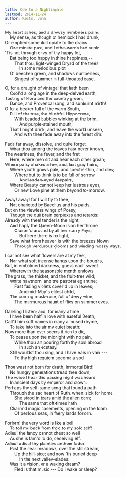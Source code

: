 ```yaml
---
title: Ode to a Nightingale
lastmod: 2014-11-24
author: Keats, John
---
```


My heart aches, and a drowsy numbness pains  
&nbsp;&nbsp;&nbsp; My sense, as though of hemlock I had drunk,  
Or emptied some dull opiate to the drains  
&nbsp;&nbsp;&nbsp; One minute past, and Lethe-wards had sunk:  
'Tis not through envy of thy happy lot,  
&nbsp;&nbsp;&nbsp; But being too happy in thine happiness,--  
&nbsp;&nbsp;&nbsp; &nbsp;&nbsp;&nbsp; That thou, light-winged Dryad of the trees  
&nbsp;&nbsp;&nbsp; &nbsp;&nbsp;&nbsp; &nbsp;&nbsp;&nbsp; In some melodious plot  
&nbsp;&nbsp;&nbsp; Of beechen green, and shadows numberless,  
&nbsp;&nbsp;&nbsp; &nbsp;&nbsp;&nbsp; Singest of summer in full-throated ease.  

O, for a draught of vintage! that hath been  
&nbsp;&nbsp;&nbsp; Cool'd a long age in the deep-delved earth,  
Tasting of Flora and the country green,  
&nbsp;&nbsp;&nbsp; Dance, and Provencal song, and sunburnt mirth!  
O for a beaker full of the warm South,  
&nbsp;&nbsp;&nbsp; Full of the true, the blushful Hippocrene,  
&nbsp;&nbsp;&nbsp; &nbsp;&nbsp;&nbsp; With beaded bubbles winking at the brim,  
&nbsp;&nbsp;&nbsp; &nbsp;&nbsp;&nbsp; &nbsp;&nbsp;&nbsp; And purple-stained mouth;  
&nbsp;&nbsp;&nbsp; That I might drink, and leave the world unseen,  
&nbsp;&nbsp;&nbsp; &nbsp;&nbsp;&nbsp; And with thee fade away into the forest dim:  

Fade far away, dissolve, and quite forget  
&nbsp;&nbsp;&nbsp; What thou among the leaves hast never known,  
The weariness, the fever, and the fret  
&nbsp;&nbsp;&nbsp; Here, where men sit and hear each other groan;  
Where palsy shakes a few, sad, last gray hairs,  
&nbsp;&nbsp;&nbsp; Where youth grows pale, and spectre-thin, and dies;  
&nbsp;&nbsp;&nbsp; &nbsp;&nbsp;&nbsp; Where but to think is to be full of sorrow  
&nbsp;&nbsp;&nbsp; &nbsp;&nbsp;&nbsp; &nbsp;&nbsp;&nbsp; And leaden-eyed despairs,  
&nbsp;&nbsp;&nbsp; Where Beauty cannot keep her lustrous eyes,  
&nbsp;&nbsp;&nbsp; &nbsp;&nbsp;&nbsp; Or new Love pine at them beyond to-morrow.  

Away! away! for I will fly to thee,  
&nbsp;&nbsp;&nbsp; Not charioted by Bacchus and his pards,  
But on the viewless wings of Poesy,  
&nbsp;&nbsp;&nbsp; Though the dull brain perplexes and retards:  
Already with thee! tender is the night,  
&nbsp;&nbsp;&nbsp; And haply the Queen-Moon is on her throne,  
&nbsp;&nbsp;&nbsp; &nbsp;&nbsp;&nbsp; Cluster'd around by all her starry Fays;  
&nbsp;&nbsp;&nbsp; &nbsp;&nbsp;&nbsp; &nbsp;&nbsp;&nbsp; But here there is no light,  
&nbsp;&nbsp;&nbsp; Save what from heaven is with the breezes blown  
&nbsp;&nbsp;&nbsp; &nbsp;&nbsp;&nbsp; Through verdurous glooms and winding mossy ways.  

I cannot see what flowers are at my feet,  
&nbsp;&nbsp;&nbsp; Nor what soft incense hangs upon the boughs,  
But, in embalmed darkness, guess each sweet  
&nbsp;&nbsp;&nbsp; Wherewith the seasonable month endows  
The grass, the thicket, and the fruit-tree wild;  
&nbsp;&nbsp;&nbsp; White hawthorn, and the pastoral eglantine;  
&nbsp;&nbsp;&nbsp; &nbsp;&nbsp;&nbsp; Fast fading violets cover'd up in leaves;  
&nbsp;&nbsp;&nbsp; &nbsp;&nbsp;&nbsp; &nbsp;&nbsp;&nbsp; And mid-May's eldest child,  
&nbsp;&nbsp;&nbsp; The coming musk-rose, full of dewy wine,  
&nbsp;&nbsp;&nbsp; &nbsp;&nbsp;&nbsp; The murmurous haunt of flies on summer eves.  

Darkling I listen; and, for many a time  
&nbsp;&nbsp;&nbsp; I have been half in love with easeful Death,  
Call'd him soft names in many a mused rhyme,  
&nbsp;&nbsp;&nbsp; To take into the air my quiet breath;  
Now more than ever seems it rich to die,  
&nbsp;&nbsp;&nbsp; To cease upon the midnight with no pain,  
&nbsp;&nbsp;&nbsp; &nbsp;&nbsp;&nbsp; While thou art pouring forth thy soul abroad  
&nbsp;&nbsp;&nbsp; &nbsp;&nbsp;&nbsp; &nbsp;&nbsp;&nbsp; In such an ecstasy!  
&nbsp;&nbsp;&nbsp; Still wouldst thou sing, and I have ears in vain ---  
&nbsp;&nbsp;&nbsp; &nbsp;&nbsp;&nbsp; To thy high requiem become a sod.  

Thou wast not born for death, immortal Bird!  
&nbsp;&nbsp;&nbsp; No hungry generations tread thee down;  
The voice I hear this passing night was heard  
&nbsp;&nbsp;&nbsp; In ancient days by emperor and clown:  
Perhaps the self-same song that found a path  
&nbsp;&nbsp;&nbsp; Through the sad heart of Ruth, when, sick for home,  
&nbsp;&nbsp;&nbsp; &nbsp;&nbsp;&nbsp; She stood in tears amid the alien corn;  
&nbsp;&nbsp;&nbsp; &nbsp;&nbsp;&nbsp; &nbsp;&nbsp;&nbsp; The same that oft-times hath  
&nbsp;&nbsp;&nbsp; Charm'd magic casements, opening on the foam  
&nbsp;&nbsp;&nbsp; &nbsp;&nbsp;&nbsp; Of perilous seas, in faery lands forlorn.  

Forlorn! the very word is like a bell  
&nbsp;&nbsp;&nbsp; To toll me back from thee to my sole self!  
Adieu! the fancy cannot cheat so well  
&nbsp;&nbsp;&nbsp; As she is fam'd to do, deceiving elf.  
Adieu! adieu! thy plaintive anthem fades  
&nbsp;&nbsp;&nbsp; Past the near meadows, over the still stream,  
&nbsp;&nbsp;&nbsp; &nbsp;&nbsp;&nbsp; Up the hill-side; and now 'tis buried deep  
&nbsp;&nbsp;&nbsp; &nbsp;&nbsp;&nbsp; &nbsp;&nbsp;&nbsp; In the next valley-glades:  
&nbsp;&nbsp;&nbsp; Was it a vision, or a waking dream?  
&nbsp;&nbsp;&nbsp; &nbsp;&nbsp;&nbsp; Fled is that music --- Do I wake or sleep?  

